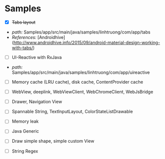 # Samples
- [x] ~~Tabs layout~~
+ *path:* Samples/app/src/main/java/samples/linhtruong/com/app/tabs
+ *References:* [Androidhive] (http://www.androidhive.info/2015/09/android-material-design-working-with-tabs/)

- [ ] UI-Reactive with RxJava
+ *path:* Samples/app/src/main/java/samples/linhtruong/com/app/uireactive

- [ ] Memory cache (LRU cache), disk cache, ContentProvider cache
- [ ] WebView, deeplink, WebViewClient, WebChromeClient, WebJsBridge
- [ ] Drawer, Navigation View
- [ ] Spannable String, TextInputLayout, ColorStateListDrawable
- [ ] Memory leak
- [ ] Java Generic
- [ ] Draw simple shape, simple custom View
- [ ] String Regex

